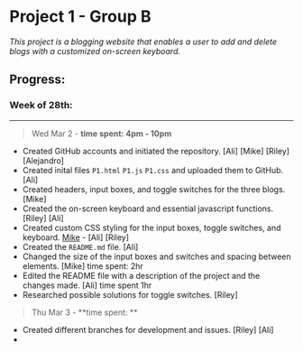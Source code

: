 # Project 1 - Group B 
*This project is a blogging website that enables a user to add and delete blogs with a customized on-screen keyboard.*

## **Progress:** 
### Week of 28th:
---
> Wed Mar 2 - **time spent: 4pm - 10pm**
- Created GitHub accounts and initiated the repository.
[Ali] [Mike] [Riley] [Alejandro]
- Created inital files `P1.html` `P1.js` `P1.css` and uploaded them to GitHub.
[Ali]
- Created headers, input boxes, and toggle switches for the three blogs.
[Mike]
- Created the on-screen keyboard and essential javascript functions.
[Riley] [Ali]
- Created custom CSS styling for the input boxes, toggle switches, and keyboard.
[Mike](https://github.com/miikewarren8) - [Ali] [Riley]
- Created the `README.md` file.
[Ali]
- Changed the size of the input boxes and switches and spacing between elements. [Mike] time spent: 2hr
- Edited the README file with a description of the project and the changes made. [Ali] time spent 1hr
- Researched possible solutions for toggle switches. [Riley]

> Thu Mar 3 - **time spent: **
- Created different branches for development and issues. [Riley] [Ali]
- 
